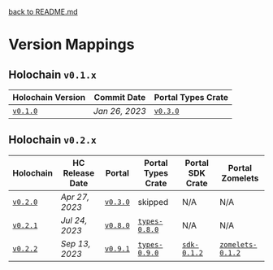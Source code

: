 [back to README.md](README.md)

# Version Mappings


## Holochain `v0.1.x`

| Holochain Version                                                                                | Commit Date    | Portal Types Crate                                              |
|--------------------------------------------------------------------------------------------------|----------------|-----------------------------------------------------------------|
| [`v0.1.0`](https://github.com/holochain/holochain/tree/41150668b18a57f4dc801a0b3439c1c76e149064) | *Jan 26, 2023* | [`v0.3.0`](https://github.com/holochain/portal-dna/tree/v0.3.0) |


## Holochain `v0.2.x`

| Holochain                                                               | HC Release Date | Portal                                                          | Portal Types Crate                                                        | Portal SDK Crate                                                      | Portal Zomelets                                                                 |
|-------------------------------------------------------------------------|-----------------|-----------------------------------------------------------------|---------------------------------------------------------------------------|-----------------------------------------------------------------------|---------------------------------------------------------------------------------|
| [`v0.2.0`](https://github.com/holochain/holochain/tree/holochain-0.2.0) | *Apr 27, 2023*  | [`v0.3.0`](https://github.com/holochain/portal-dna/tree/v0.3.0) | skipped                                                                   | N/A                                                                   | N/A                                                                             |
| [`v0.2.1`](https://github.com/holochain/holochain/tree/holochain-0.2.1) | *Jul 24, 2023*  | [`v0.8.0`](https://github.com/holochain/portal-dna/tree/v0.8.0) | [`types-0.8.0`](https://github.com/holochain/portal-dna/tree/types-0.8.0) | N/A                                                                   | N/A                                                                             |
| [`v0.2.2`](https://github.com/holochain/holochain/tree/holochain-0.2.2) | *Sep 13, 2023*  | [`v0.9.1`](https://github.com/holochain/portal-dna/tree/v0.9.1) | [`types-0.9.0`](https://github.com/holochain/portal-dna/tree/types-0.9.0) | [`sdk-0.1.2`](https://github.com/holochain/portal-dna/tree/sdk-0.1.0) | [`zomelets-0.1.2`](https://github.com/holochain/portal-dna/tree/zomelets-0.1.2) |
